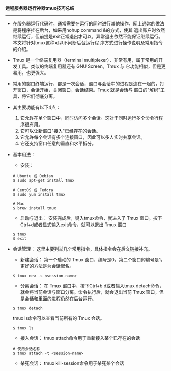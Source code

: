 **远程服务器运行神器tmux技巧总结**
**********************************************
- 在服务器运行代码时，通常需要在运行的同时进行其他操作，网上通常的做法是将程序挂在后台，如采用nohup command &的方式，使其
  退出账户时依然继续运行，但前提是exit正常退出才可以，异常退出依然不能保证继续运行。本文将针对tmux这种可以不间断后台运行程
  序方式进行操作说明及常用指令的介绍。

- Tmux 是一个终端复用器（terminal multiplexer），非常有用，属于常用的开发工具。类似的终端复用器还有 GNU Screen。Tmux 与
  它功能相似，但是更易用，也更强大。
- 常用的窗口终端运行，都是一次会话，窗口与会话中的进程是连在一起的，打开窗口，会话开始，关闭窗口，会话结束。Tmux 就是会话与
  窗口的"解绑"工具，将它们彻底分离。


- 其主要功能有以下4点：
	1. 它允许在单个窗口中，同时访问多个会话。这对于同时运行多个命令行程序很有用。
	2. 它可以让新窗口"接入"已经存在的会话。
	3. 它允许每个会话有多个连接窗口，因此可以多人实时共享会话。
	4. 它还支持窗口任意的垂直和水平拆分。

- 基本用法：
	- 安装：
	```language
	# Ubuntu 或 Debian
	$ sudo apt-get install tmux

	# CentOS 或 Fedora
	$ sudo yum install tmux

	# Mac
	$ brew install tmux
	```
	
	- 启动与退出：
	安装完成后，键入tmux命令，就进入了 Tmux 窗口。按下Ctrl+d或者显式输入exit命令，就可以退出 Tmux 窗口
	```language
	$ tmux
	$ exit
	```

- 会话管理：
	这里主要列举几个常用指令，具体指令会在后文链接补充。
	- 新建会话：
	第一个启动的 Tmux 窗口，编号是0，第二个窗口的编号是1，更好的方法是为会话起名。
	```language
	$ tmux new -s <session-name>
	```
	- 分离会话：
	在 Tmux 窗口中，按下Ctrl+b d或者输入tmux detach命令，就会将当前会话与窗口分离。命令执行后，就会退出当前
 	Tmux 窗口，但是会话和里面的进程仍然在后台运行。
	```language
	$ tmux detach
	```
	tmux ls命令可以查看当前所有的 Tmux 会话。
	```language
	$ tmux ls
	```	
	- 接入会话：
	tmux attach命令用于重新接入某个已存在的会话
	```language
	# 使用会话名称
	$ tmux attach -t <session-name>
	```	
	- 杀死会话：
	tmux kill-session命令用于杀死某个会话



	


